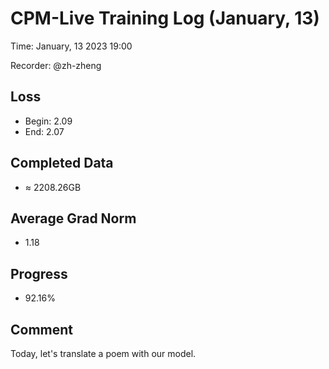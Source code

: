 
# CPM-Live Training Log (January, 13)

Time: January, 13 2023 19:00

Recorder: @zh-zheng

## Loss
- Begin: 2.09
- End: 2.07
	
## Completed Data
- $\approx$ 2208.26GB

## Average Grad Norm
- 1.18

## Progress
- 92.16%

## Comment

Today, let's translate a poem with our model.

